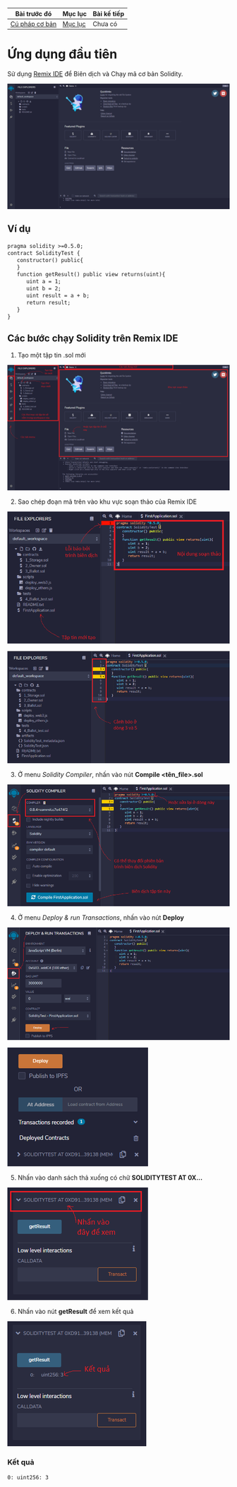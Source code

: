 |Bài trước đó|Mục lục|Bài kế tiếp|
|---|---|---|
|[Cú pháp cơ bản](3_BasicSyntax.md)|[Mục lục](README.md)|Chưa có|

# Ứng dụng đầu tiên

Sử dụng [Remix IDE](https://remix.ethereum.org/) để Biên dịch và Chạy mã cơ bản Solidity.

![Hinh1](Images/Bai4/Hinh1.png)

## Ví dụ

```solidity
pragma solidity >=0.5.0;
contract SolidityTest {
   constructor() public{
   }
   function getResult() public view returns(uint){
      uint a = 1;
      uint b = 2;
      uint result = a + b;
      return result;
   }
}
```

## Các bước chạy Solidity trên Remix IDE

1. Tạo một tập tin .sol mới

![Hinh2](Images/Bai4/Hinh2.png)

2. Sao chép đoạn mã trên vào khu vực soạn thảo của Remix IDE

![Hinh3](Images/Bai4/Hinh3.png)

![Hinh4](Images/Bai4/Hinh4.png)

3. Ở menu *Solidity Compiler*, nhấn vào nút **Compile <tên_file>.sol**

![Hinh5](Images/Bai4/Hinh5.png)

4. Ở menu *Deploy & run Transactions*, nhấn vào nút **Deploy**

![Hinh6](Images/Bai4/Hinh6.png)

![Hinh7](Images/Bai4/Hinh7.png)

5. Nhấn vào danh sách thả xuống có chữ **SOLIDITYTEST AT 0X...**

![Hinh8](Images/Bai4/Hinh8.png)

6. Nhấn vào nút **getResult** để xem kết quả

![Hinh9](Images/Bai4/Hinh9.png)

### Kết quả

```
0: uint256: 3
```